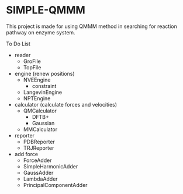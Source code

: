 # SIMPLE-QMMM
This project is made for using QMMM method in searching for reaction pathway on enzyme system.

To Do List

- reader
  - GroFile
  - TopFile
- engine (renew positions)
  - NVEEngine
    - constraint
  - LangevinEngine
  - NPTEngine
- calculator (calculate forces and velocities)
  - QMCalculator
    - DFTB+
    - Gaussian
  - MMCalculator
- reporter
  - PDBReporter
  - TRJReporter
- add force
  - ForceAdder
  - SimpleHarmonicAdder
  - GaussAdder
  - LambdaAdder
  - PrincipalComponentAdder

